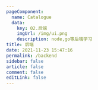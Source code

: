 ```yaml
---
pageComponent: 
  name: Catalogue
  data: 
    key: 02.后端
    imgUrl: /img/ui.png
    description: node,go等后端学习
title: 后端
date: 2021-11-23 15:47:16
permalink: /backend
sidebar: false
article: false
comment: false
editLink: false
---
```

